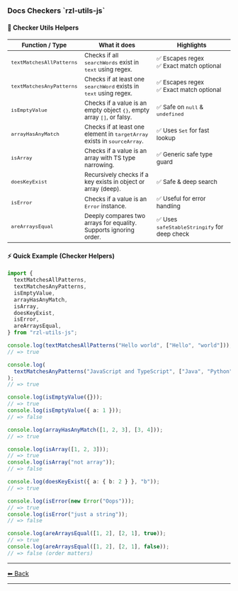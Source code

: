 <h3 id="docs-sub-main--title">
  Docs Checkers `rzl-utils-js`   
</h3>

  #### 🚀 Checker Utils Helpers

  | <small>Function / Type</small>          | <small>What it does</small>                                                             | <small>Highlights</small>                                   |
  | --------------------------------------- | --------------------------------------------------------------------------------------- | ----------------------------------------------------------- |
  | <small>`textMatchesAllPatterns`</small> | <small>Checks if all `searchWords` exist in `text` using regex.</small>                 | <small>✅ Escapes regex<br>✅ Exact match optional</small>  |
  | <small>`textMatchesAnyPatterns`</small>  | <small>Checks if at least one `searchWord` exists in `text` using regex.</small>        | <small>✅ Escapes regex<br>✅ Exact match optional</small>  |
  | <small>`isEmptyValue`</small>          | <small>Checks if a value is an empty object `{}`, empty array `[]`, or falsy.</small>   | <small>✅ Safe on `null` & `undefined`</small>              |
  | <small>`arrayHasAnyMatch`</small>       | <small>Checks if at least one element in `targetArray` exists in `sourceArray`.</small> | <small>✅ Uses `Set` for fast lookup</small>                |
  | <small>`isArray`</small>                | <small>Checks if a value is an array with TS type narrowing.</small>                    | <small>✅ Generic safe type guard</small>                   |
  | <small>`doesKeyExist`</small>           | <small>Recursively checks if a key exists in object or array (deep).</small>            | <small>✅ Safe & deep search</small>                        |
  | <small>`isError`</small>      | <small>Checks if a value is an `Error` instance.</small>                                | <small>✅ Useful for error handling</small>                 |
  | <small>`areArraysEqual`</small>         | <small>Deeply compares two arrays for equality. Supports ignoring order.</small>        | <small>✅ Uses `safeStableStringify` for deep check</small> |

  #### ⚡ Quick Example (Checker Helpers)

  ```ts
  import {
    textMatchesAllPatterns,
    textMatchesAnyPatterns,
    isEmptyValue,
    arrayHasAnyMatch,
    isArray,
    doesKeyExist,
    isError,
    areArraysEqual,
  } from "rzl-utils-js";

  console.log(textMatchesAllPatterns("Hello world", ["Hello", "world"]));
  // => true

  console.log(
    textMatchesAnyPatterns("JavaScript and TypeScript", ["Java", "Python"])
  );
  // => true

  console.log(isEmptyValue({}));
  // => true
  console.log(isEmptyValue({ a: 1 }));
  // => false

  console.log(arrayHasAnyMatch([1, 2, 3], [3, 4]));
  // => true

  console.log(isArray([1, 2, 3]));
  // => true
  console.log(isArray("not array"));
  // => false

  console.log(doesKeyExist({ a: { b: 2 } }, "b"));
  // => true

  console.log(isError(new Error("Oops")));
  // => true
  console.log(isError("just a string"));
  // => false

  console.log(areArraysEqual([1, 2], [2, 1], true));
  // => true
  console.log(areArraysEqual([1, 2], [2, 1], false));
  // => false (order matters)
  ```
  
---

[⬅ Back](https://github.com/rzl-app/rzl-utils-js?tab=readme-ov-file#detailed-features--checkers)

---
